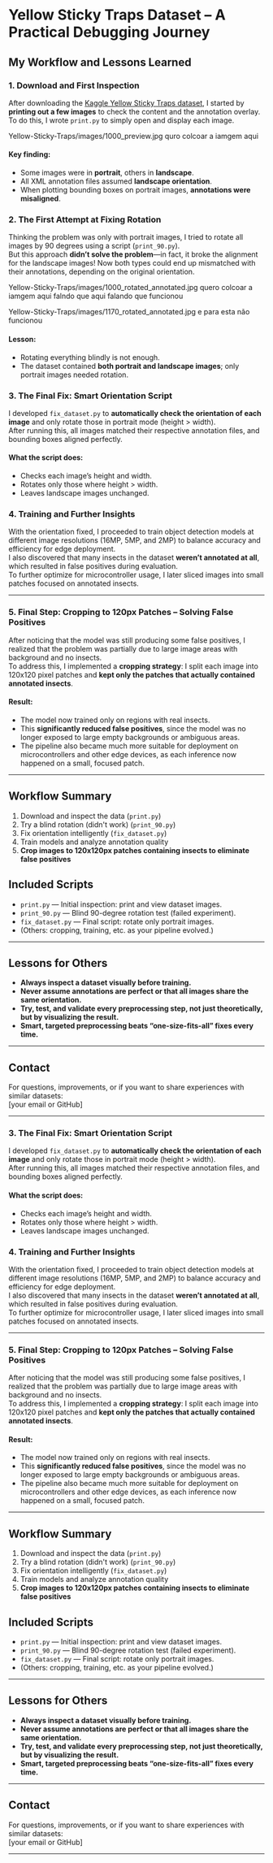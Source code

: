 # Yellow Sticky Traps Dataset – A Practical Debugging Journey

## My Workflow and Lessons Learned

### 1. Download and First Inspection

After downloading the [Kaggle Yellow Sticky Traps dataset](https://www.kaggle.com/datasets/friso1987/yellow-sticky-traps/data), I started by **printing out a few images** to check the content and the annotation overlay.  
To do this, I wrote `print.py` to simply open and display each image.

Yellow-Sticky-Traps/images/1000_preview.jpg  quro colcoar a iamgem aqui

#### Key finding:
- Some images were in **portrait**, others in **landscape**.
- All XML annotation files assumed **landscape orientation**.
- When plotting bounding boxes on portrait images, **annotations were misaligned**.

### 2. The First Attempt at Fixing Rotation

Thinking the problem was only with portrait images, I tried to rotate all images by 90 degrees using a script (`print_90.py`).  
But this approach **didn’t solve the problem**—in fact, it broke the alignment for the landscape images! Now both types could end up mismatched with their annotations, depending on the original orientation.

Yellow-Sticky-Traps/images/1000_rotated_annotated.jpg   quero colcoar a iamgem aqui falndo que aqui falando que funcionou 



Yellow-Sticky-Traps/images/1170_rotated_annotated.jpg  e para esta não funcionou

#### Lesson:
- Rotating everything blindly is not enough.  
- The dataset contained **both portrait and landscape images**; only portrait images needed rotation.

### 3. The Final Fix: Smart Orientation Script

I developed `fix_dataset.py` to **automatically check the orientation of each image** and only rotate those in portrait mode (height > width).  
After running this, all images matched their respective annotation files, and bounding boxes aligned perfectly.

#### What the script does:
- Checks each image’s height and width.
- Rotates only those where height > width.
- Leaves landscape images unchanged.

### 4. Training and Further Insights

With the orientation fixed, I proceeded to train object detection models at different image resolutions (16MP, 5MP, and 2MP) to balance accuracy and efficiency for edge deployment.  
I also discovered that many insects in the dataset **weren’t annotated at all**, which resulted in false positives during evaluation.  
To further optimize for microcontroller usage, I later sliced images into small patches focused on annotated insects.

---

### 5. Final Step: Cropping to 120px Patches – Solving False Positives

After noticing that the model was still producing some false positives, I realized that the problem was partially due to large image areas with background and no insects.  
To address this, I implemented a **cropping strategy**: I split each image into 120x120 pixel patches and **kept only the patches that actually contained annotated insects**.

#### Result:
- The model now trained only on regions with real insects.
- This **significantly reduced false positives**, since the model was no longer exposed to large empty backgrounds or ambiguous areas.
- The pipeline also became much more suitable for deployment on microcontrollers and other edge devices, as each inference now happened on a small, focused patch.

---

## Workflow Summary

1. Download and inspect the data (`print.py`)
2. Try a blind rotation (didn't work) (`print_90.py`)
3. Fix orientation intelligently (`fix_dataset.py`)
4. Train models and analyze annotation quality
5. **Crop images to 120x120px patches containing insects to eliminate false positives**

## Included Scripts

- `print.py` — Initial inspection: print and view dataset images.
- `print_90.py` — Blind 90-degree rotation test (failed experiment).
- `fix_dataset.py` — Final script: rotate only portrait images.
- (Others: cropping, training, etc. as your pipeline evolved.)

---

## Lessons for Others

- **Always inspect a dataset visually before training.**
- **Never assume annotations are perfect or that all images share the same orientation.**
- **Try, test, and validate every preprocessing step, not just theoretically, but by visualizing the result.**
- **Smart, targeted preprocessing beats “one-size-fits-all” fixes every time.**

---

## Contact

For questions, improvements, or if you want to share experiences with similar datasets:  
[your email or GitHub]

---


### 3. The Final Fix: Smart Orientation Script

I developed `fix_dataset.py` to **automatically check the orientation of each image** and only rotate those in portrait mode (height > width).  
After running this, all images matched their respective annotation files, and bounding boxes aligned perfectly.

#### What the script does:
- Checks each image’s height and width.
- Rotates only those where height > width.
- Leaves landscape images unchanged.

### 4. Training and Further Insights

With the orientation fixed, I proceeded to train object detection models at different image resolutions (16MP, 5MP, and 2MP) to balance accuracy and efficiency for edge deployment.  
I also discovered that many insects in the dataset **weren’t annotated at all**, which resulted in false positives during evaluation.  
To further optimize for microcontroller usage, I later sliced images into small patches focused on annotated insects.

---

### 5. Final Step: Cropping to 120px Patches – Solving False Positives

After noticing that the model was still producing some false positives, I realized that the problem was partially due to large image areas with background and no insects.  
To address this, I implemented a **cropping strategy**: I split each image into 120x120 pixel patches and **kept only the patches that actually contained annotated insects**.

#### Result:
- The model now trained only on regions with real insects.
- This **significantly reduced false positives**, since the model was no longer exposed to large empty backgrounds or ambiguous areas.
- The pipeline also became much more suitable for deployment on microcontrollers and other edge devices, as each inference now happened on a small, focused patch.

---

## Workflow Summary

1. Download and inspect the data (`print.py`)
2. Try a blind rotation (didn't work) (`print_90.py`)
3. Fix orientation intelligently (`fix_dataset.py`)
4. Train models and analyze annotation quality
5. **Crop images to 120x120px patches containing insects to eliminate false positives**

## Included Scripts

- `print.py` — Initial inspection: print and view dataset images.
- `print_90.py` — Blind 90-degree rotation test (failed experiment).
- `fix_dataset.py` — Final script: rotate only portrait images.
- (Others: cropping, training, etc. as your pipeline evolved.)

---

## Lessons for Others

- **Always inspect a dataset visually before training.**
- **Never assume annotations are perfect or that all images share the same orientation.**
- **Try, test, and validate every preprocessing step, not just theoretically, but by visualizing the result.**
- **Smart, targeted preprocessing beats “one-size-fits-all” fixes every time.**

---

## Contact

For questions, improvements, or if you want to share experiences with similar datasets:  
[your email or GitHub]

---

